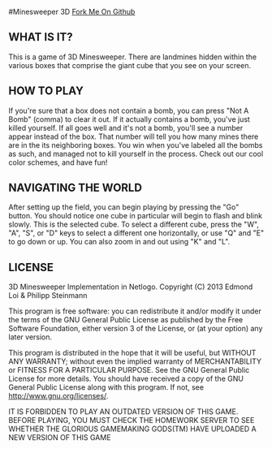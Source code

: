 #Minesweeper 3D
[Fork Me On Github](https://github.com/PhilippSteinmann/netlogo-3d-game)

## WHAT IS IT?

This is a game of 3D Minesweeper. There are landmines hidden within the various boxes that comprise the giant cube that you see on your screen.

## HOW TO PLAY

If you're sure that a box does not contain a bomb, you can press "Not A Bomb" (comma) to clear it out. If it actually contains a bomb, you've just killed yourself. If all goes well and it's not a bomb, you'll see a number appear instead of the box. That number will tell you how many mines there are in the its neighboring boxes.
You win when you've labeled all the bombs as such, and managed not to kill yourself in the process. Check out our cool color schemes, and have fun!

## NAVIGATING THE WORLD

After setting up the field, you can begin playing by pressing the "Go" button.
You should notice one cube in particular will begin to flash and blink slowly. This is the selected cube. To select a different cube, press the "W", "A", "S", or "D" keys to select a different one horizontally, or use "Q" and "E" to go down or up. You can also zoom in and out using "K" and "L".

## LICENSE
3D Minesweeper Implementation in Netlogo. 
Copyright (C) 2013 Edmond Loi & Philipp Steinmann

This program is free software: you can redistribute it and/or modify it under the terms of the GNU General Public License as published by the Free Software Foundation, either version 3 of the License, or (at your option) any later version. 

This program is distributed in the hope that it will be useful, but WITHOUT ANY WARRANTY; without even the implied warranty of MERCHANTABILITY or FITNESS FOR A PARTICULAR PURPOSE. See the GNU General Public License for more details. You should have received a copy of the GNU General Public License along with this program. If not, see <http://www.gnu.org/licenses/>.

IT IS FORBIDDEN TO PLAY AN OUTDATED VERSION OF THIS GAME. BEFORE PLAYING, YOU MUST CHECK THE HOMEWORK SERVER TO SEE WHETHER THE GLORIOUS GAMEMAKING GODS(TM) HAVE UPLOADED A NEW VERSION OF THIS GAME
